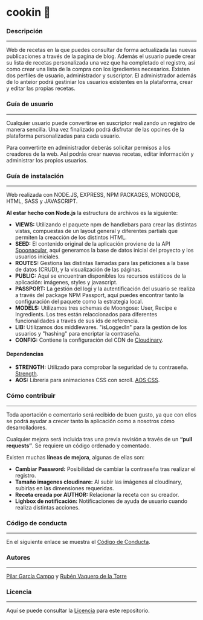 # cookin  🍲

### Descripción
---
Web de recetas en la que puedes consultar de forma actualizada las nuevas publicaciones a través de la pagina de blog. Además el usuario puede crear su lista de recetas personalizada una vez que ha completado el registro, así como crear una lista de la compra con los igredientes necesarios. Existen dos perfiles de usuario, administrador y suscriptor. El administrador además de lo anteior podrá gestiniar los usuarios existentes en la plataforma, crear y editar las propias recetas. 

### Guía de usuario
---
Cualquier usuario puede convertirse en suscriptor realizando un registro de manera sencilla. Una vez finalizado podrá disfrutar de las opcines de la plataforma personalizadas para cada usuario. 

Para convertirte en administrador deberás solicitar permisos a los creadores de la web. Así podrás crear nuevas recetas, editar información y administrar los propios usuarios.
 	
### Guía de instalación
---
Web realizada con NODE.JS, EXPRESS, NPM PACKAGES, MONGODB, HTML, SASS y JAVASCRIPT.

**Al estar hecho con Node.js** la estructura de archivos es la siguiente:
- **VIEWS:** Utilizando el paquete npm de handlebars para crear las distintas vistas, compuestas de un layout general y diferentes partials que permiten la creacción de los distintos HTML.
- **SEED:** El contenido original de la aplicación proviene de la API [Spoonacular](https://spoonacular.com/), aquí generamos la base de datos inicial del proyecto y los usuarios iniciales.
- **ROUTES:** Gestiona las distintas llamadas para las peticiones a la base de datos (CRUD), y la visualización de las páginas.
- **PUBLIC:** Aquí se encuentran disponibles los recursos estáticos de la aplicación: imágenes, styles y javascript.
- **PASSPORT:** La gestión del logi y la autentificación del usuario se realiza a través del package NPM Passport, aquí puedes encontrar tanto la configuración del paquete como la estrategia local.
- **MODELS:** Utilizamos tres schemas de Moongose: User, Recipe e Ingredients. Los tres están relaccionados para diferentes funcionalidades a través de sus ids de referencia.
- **LIB:** Utilizamos dos middlewares. "isLoggedIn" para la gestión de los usuarios y "hashing" para encriptar la contraseña.
- **CONFIG:** Contiene la configuración del CDN de [Cloudinary](https://cloudinary.com/).

#### Dependencias
- **STRENGTH:**  Utilizado para comprobar la seguridad de tu contraseña. [Strength](https://www.jquerycards.com/forms/inputs/strength-js/).
- **AOS:**  Libreria para animaciones CSS con scroll. [AOS CSS](https://michalsnik.github.io/aos/).

### Cómo contribuir
---
Toda aportación o comentario será recibido de buen gusto, ya que con ellos se podrá ayudar a crecer tanto la aplicación como a nosotros cómo desarrolladores.

Cualquier mejora será incluida tras una previa revisión a través de un **“pull requests”**. Se requiere un código ordenado y comentado.

Existen muchas **líneas de mejora**, algunas de ellas son:
- **Cambiar Password:** Posibilidad de cambiar la contraseña tras realizar el registro.
- **Tamaño imagenes cloudinare:** Al subir las imágenes al cloudinary, subirlas en las dimensiones requeridas.
- **Receta creada por AUTHOR:** Relacionar la receta con su creador.
- **Lighbox de notificación:** Notificaciones de ayuda de usuario cuando realiza distintas acciones.

### Código de conducta 
---
En el siguiente enlace se muestra el [Código de Conducta](https://github.com/Cookin-Team/cookin/blob/master/CODE_OF_CONDUCT.md).

### Autores
---
[Pilar García Campo](https://www.linkedin.com/in/pilargarciacampo/) y [Rubén Vaquero de la Torre](https://www.linkedin.com/in/rubenvaquero/)

### Licencia 
---
Aquí se puede consultar la [Licencia](https://github.com/Cookin-Team/cookin/blob/master/LICENSE.md) para este repositorio.
